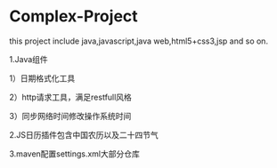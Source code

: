 # Complex-Project
this project include java,javascript,java web,html5+css3,jsp and so on.

1.Java组件

1）日期格式化工具

2）http请求工具，满足restfull风格

3）同步网络时间修改操作系统时间

2.JS日历插件包含中国农历以及二十四节气

3.maven配置settings.xml大部分仓库
